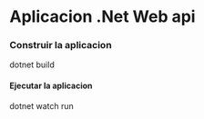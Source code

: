 # Aplicacion .Net Web api

### Construir la aplicacion
dotnet build

#### Ejecutar la aplicacion

dotnet watch run
